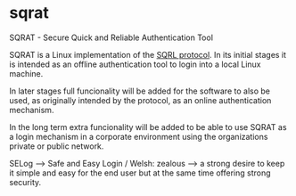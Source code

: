 # sqrat

SQRAT - Secure Quick and Reliable Authentication Tool

SQRAT is a Linux implementation of the <a href="https://www.grc.com/sqrl/sqrl.htm">SQRL protocol</a>. In its initial stages it is intended as an offline authentication tool to login into a local Linux machine.

In later stages full funcionality will be added for the software to also be used, as originally intended by the protocol, as an online authentication mechanism. 

In the long term extra funcionality will be added to be able to use SQRAT as a login mechanism in a corporate environment using the organizations private or public network.


SELog --> Safe and Easy Login  / Welsh: zealous --> a strong desire to keep it simple and easy for the end user but at the same time offering strong security.
